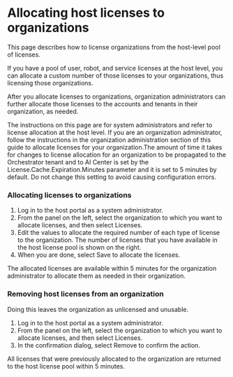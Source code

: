 ﻿# Allocating host licenses to organizations

This page describes how to license organizations from the host-level pool of licenses.

If you have a pool of user, robot, and service licenses at the host level, you can allocate a custom number of those licenses to your organizations, thus licensing those organizations.

After you allocate licenses to organizations, organization administrators can further allocate those licenses to the accounts and tenants in their organization, as needed.

The instructions on this page are for system administrators and refer to license allocation at the host level. If you are an organization administrator, follow the instructions in the organization administration section of this guide to allocate licenses for your organization.The amount of time it takes for changes to license allocation for an organization to be propagated to the Orchestrator tenant and to AI Center is set by the License.Cache.Expiration.Minutes parameter and it is set to 5 minutes by default. Do not change this setting to avoid causing configuration errors.

### Allocating licenses to organizations

1. Log in to the host portal as a system administrator.
2. From the panel on the left, select the organization to which you want to allocate licenses, and then select Licenses.
3. Edit the values to allocate the required number of each type of license to the organization. The number of licenses that you have available in the host license pool is shown on the right.
4. When you are done, select Save to allocate the licenses.

The allocated licenses are available within 5 minutes for the organization administrator to allocate them as needed in their organization.


### Removing host licenses from an organization

Doing this leaves the organization as unlicensed and unusable.

1. Log in to the host portal as a system administrator.
2. From the panel on the left, select the organization to which you want to allocate licenses, and then select Licenses.
3. In the confirmation dialog, select Remove to confirm the action.

All licenses that were previously allocated to the organization are returned to the host license pool within 5 minutes.

